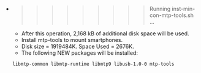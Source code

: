 * >>>>>>>>> Running inst-min-con-mtp-tools.sh ...
  * After this operation, 2,168 kB of additional disk space will be used.
  * Install mtp-tools to mount smartphones.
  * Disk size = 1919484K. Space Used = 2676K.
  * The following NEW packages will be installed:
  ```bash
  libmtp-common libmtp-runtime libmtp9 libusb-1.0-0 mtp-tools
  ```
